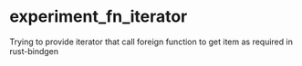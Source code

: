 # experiment_fn_iterator
Trying to provide iterator that call foreign function to get item as required in rust-bindgen

